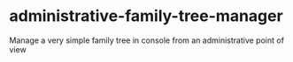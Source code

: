 # administrative-family-tree-manager
Manage a very simple family tree in console from an administrative point of view
